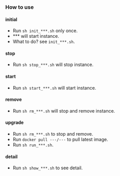 ### How to use
#### initial
- Run `sh init_***.sh` only once.
- *** will start instance.
- What to do? see `init_***.sh`.

#### stop
- Run `sh stop_***.sh` will stop instance.

#### start
- Run `sh start_***.sh` will start instance.

#### remove
- Run `sh rm_***.sh` will stop and remove instance.

#### upgrade
- Run `sh rm_***.sh` to stop and remove.
- Run `docker pull ---/---` to pull latest image.
- Run `sh run_***.sh`.

#### detail
- Run `sh show_***.sh` to see detail.
